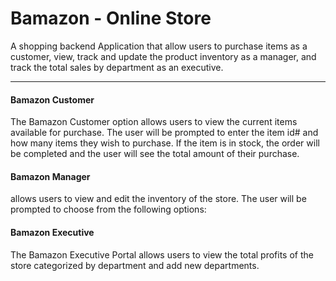 # Bamazon - Online Store

A shopping backend Application that allow users to purchase items as a customer, view, track and update the product inventory as a manager, and track the total sales by department as an executive.
<hr>

#### Bamazon Customer 

The Bamazon Customer option allows users to view the current items available for purchase. The user will be prompted to enter the item id# and how many items they wish to purchase. If the item is in stock, the order will be completed and the user will see the total amount of their purchase.

#### Bamazon Manager 
allows users to view and edit the inventory of the store. The user will be prompted to choose from the following options:

#### Bamazon Executive
The Bamazon Executive Portal allows users to view the total profits of the store categorized by department and add new departments.
